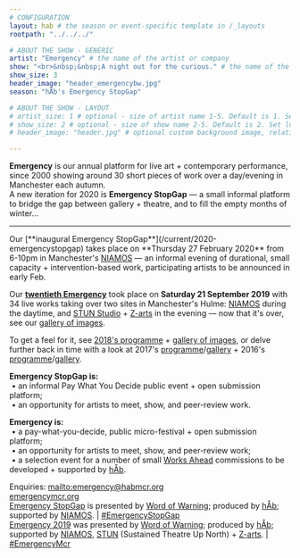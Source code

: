 ```yaml
---
# CONFIGURATION
layout: hab # the season or event-specific template in /_layouts
rootpath: "../../../"

# ABOUT THE SHOW - GENERIC
artist: "Emergency" # the name of the artist or company
show: "<br>&nbsp;&nbsp;A night out for the curious." # the name of the artist or company
show_size: 3
header_image: "header_emergencybw.jpg"   
season: "hÅb's Emergency StopGap" 

# ABOUT THE SHOW - LAYOUT
# artist_size: 1 # optional - size of artist name 1-5. Default is 1. Set longer names to lower values
# show_size: 2 # optional - size of show name 2-5. Default is 2. Set longer names to lower values
# header_image: "header.jpg" # optional custom background image, relative to current page

---
```

**Emergency** is our annual platform for live art + contemporary performance, since 2000 showing around 30 short pieces of work over a day/evening in Manchester each autumn.<br>A new iteration for 2020 is **Emergency StopGap** — a small informal platform to bridge the gap between gallery + theatre, and to fill the empty months of winter…             
<hr>         
Our [**inaugural Emergency StopGap**](/current/2020-emergencystopgap) takes place on **Thursday 27 February 2020** from 6-10pm in Manchester's <a href="http://www.niamos.space" target="_blank">NIAMOS</a> — an informal evening of durational, small capacity + intervention-based work, participating artists to be announced in early Feb.        
        
Our [**twentieth Emergency**](/archive/2019-emergency) took place on **Saturday 21 September 2019** with 34 live works taking over two sites in Manchester's Hulme: <a href="https://www.niamos.space" target="_blank">NIAMOS</a> during the daytime, and <a href="http://stunlive.com" target="_blank">STUN Studio</a> + <a href="http://www.z-arts.org/about-us/getting-here" target="_blank">Z-arts</a> in the evening — now that it's over, see our [gallery of images](/galleries/2019-emergency).        

To get a feel for it, see [2018's programme](/archive/2018-emergency) + [gallery of images](/galleries/2018-emergency), or delve further back in time with a look at 2017's [programme](/archive/2017-emergency)/[gallery](/galleries/2017-emergency) + 2016's [programme](/archive/2016-emergency)/[gallery](/galleries/2016-emergency).         
        
**Emergency StopGap is:**<br>&nbsp;• an informal Pay What You Decide public event + open submission platform;<br>&nbsp;• an opportunity for artists to meet, show, and peer-review work.        
         
**Emergency is:**<br>&nbsp;• a pay-what-you-decide, public micro-festival + open submission platform;<br>&nbsp;• an opportunity for artists to meet, show, and peer-review work;<br>&nbsp;• a selection event for a number of small [Works Ahead](/hab/worksahead) commissions to be developed + supported by [hÅb](/hab).        
        
Enquiries: <mailto:emergency@habmcr.org>         
<a href="http://emergencymcr.org" target="_blank">emergencymcr.org</a>         
[Emergency StopGap](/current/2020-emergencystopgap) is presented by [Word of Warning](/); produced by [hÅb](/hab); supported by <a href="http://www.niamos.space" target="_blank">NIAMOS</a>. | <a href="http://twitter.com/hashtag/EmergencyStopGap" target="_blank">#EmergencyStopGap</a>        
[Emergency 2019](/archive/2019-emergency) was presented by [Word of Warning](/); produced by [hÅb](/hab); supported by <a href="http://www.niamos.space" target="_blank">NIAMOS</a>, <a href="http://stunlive.com" target="_blank">STUN</a> (Sustained Theatre Up North) + <a href="http://www.z-arts.org" target="_blank">Z-arts</a>. | <a href="http://twitter.com/hashtag/EmergencyMcr" target="_blank">#EmergencyMcr</a>
